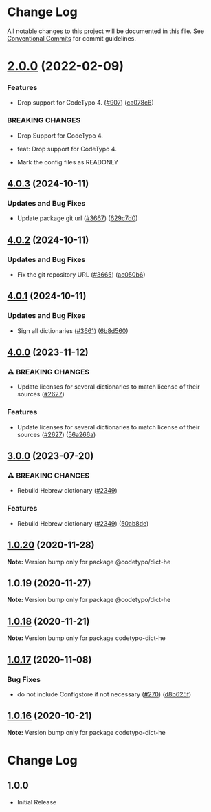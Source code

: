 # Change Log

All notable changes to this project will be documented in this file.
See [Conventional Commits](https://conventionalcommits.org) for commit guidelines.

# [2.0.0](https://github.com/khulnasoft/codetypo-dicts/compare/@codetypo/dict-he@1.0.20...@codetypo/dict-he@2.0.0) (2022-02-09)


### Features

* Drop support for CodeTypo 4. ([#907](https://github.com/khulnasoft/codetypo-dicts/issues/907)) ([ca078c6](https://github.com/khulnasoft/codetypo-dicts/commit/ca078c6a2e188cc3cf6276db1ba7e007f0f06f27))


### BREAKING CHANGES

* Drop Support for CodeTypo 4.

* feat: Drop support for CodeTypo 4.
* Mark the config files as READONLY





## [4.0.3](https://github.com/khulnasoft/codetypo-dicts/compare/@codetypo/dict-he@4.0.2...@codetypo/dict-he@4.0.3) (2024-10-11)


### Updates and Bug Fixes

* Update package git url ([#3667](https://github.com/khulnasoft/codetypo-dicts/issues/3667)) ([629c7d0](https://github.com/khulnasoft/codetypo-dicts/commit/629c7d0a5e1bacad1d3874b1f8372edc3494ef97))

## [4.0.2](https://github.com/khulnasoft/codetypo-dicts/compare/@codetypo/dict-he@4.0.1...@codetypo/dict-he@4.0.2) (2024-10-11)


### Updates and Bug Fixes

* Fix the git repository URL ([#3665](https://github.com/khulnasoft/codetypo-dicts/issues/3665)) ([ac050b6](https://github.com/khulnasoft/codetypo-dicts/commit/ac050b697d57820109995e92fac5ccc32ced1723))

## [4.0.1](https://github.com/khulnasoft/codetypo-dicts/compare/@codetypo/dict-he@4.0.0...@codetypo/dict-he@4.0.1) (2024-10-11)


### Updates and Bug Fixes

* Sign all dictionaries ([#3661](https://github.com/khulnasoft/codetypo-dicts/issues/3661)) ([6b8d560](https://github.com/khulnasoft/codetypo-dicts/commit/6b8d560cf51a593458ce42bca415859f872cfc97))

## [4.0.0](https://github.com/khulnasoft/codetypo-dicts/compare/@codetypo/dict-he@3.0.0...@codetypo/dict-he@4.0.0) (2023-11-12)


### ⚠ BREAKING CHANGES

* Update licenses for several dictionaries to match license of their sources ([#2627](https://github.com/khulnasoft/codetypo-dicts/issues/2627))

### Features

* Update licenses for several dictionaries to match license of their sources ([#2627](https://github.com/khulnasoft/codetypo-dicts/issues/2627)) ([56a266a](https://github.com/khulnasoft/codetypo-dicts/commit/56a266aafdcde83043b92022dd0ae187c1d53498))

## [3.0.0](https://github.com/khulnasoft/codetypo-dicts/compare/@codetypo/dict-he@2.0.0...@codetypo/dict-he@3.0.0) (2023-07-20)


### ⚠ BREAKING CHANGES

* Rebuild Hebrew dictionary ([#2349](https://github.com/khulnasoft/codetypo-dicts/issues/2349))

### Features

* Rebuild Hebrew dictionary ([#2349](https://github.com/khulnasoft/codetypo-dicts/issues/2349)) ([50ab8de](https://github.com/khulnasoft/codetypo-dicts/commit/50ab8def9ee8eb62d56988945e6d23551ff8dbe2))

## [1.0.20](https://github.com/khulnasoft/codetypo-dicts/compare/@codetypo/dict-he@1.0.19...@codetypo/dict-he@1.0.20) (2020-11-28)

**Note:** Version bump only for package @codetypo/dict-he





## 1.0.19 (2020-11-27)

**Note:** Version bump only for package @codetypo/dict-he





## [1.0.18](https://github.com/khulnasoft/codetypo-dicts/compare/codetypo-dict-he@1.0.17...codetypo-dict-he@1.0.18) (2020-11-21)

**Note:** Version bump only for package codetypo-dict-he

## [1.0.17](https://github.com/khulnasoft/codetypo-dicts/compare/codetypo-dict-he@1.0.16...codetypo-dict-he@1.0.17) (2020-11-08)

### Bug Fixes

- do not include Configstore if not necessary ([#270](https://github.com/khulnasoft/codetypo-dicts/issues/270)) ([d8b625f](https://github.com/khulnasoft/codetypo-dicts/commit/d8b625f2f42d5cc6c4a9390216ac1e5037886e44))

## [1.0.16](https://github.com/khulnasoft/codetypo-dicts/compare/codetypo-dict-he@1.0.15...codetypo-dict-he@1.0.16) (2020-10-21)

**Note:** Version bump only for package codetypo-dict-he

# Change Log

## 1.0.0

- Initial Release
